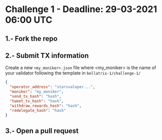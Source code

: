 # Challenge 1 - Deadline: 29-03-2021 06:00 UTC

## 1.- Fork the repo

## 2.- Submit TX information

Create a new `<my_moniker>.json` file  where <my_moniker> is the name of your validator  following the template in `bellatrix-1/challenge-1/`

```json
{
  "operator_address": "starsvaloper...",
  "moniker": "my_moniker",
  "send_tx_hash": "hash",
  "tweet_tx_hash": "hash",
  "withdraw_rewards_hash": "hash",
  "redelegate_hash": "hash"
}
```

## 3.- Open a pull request
